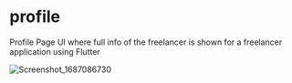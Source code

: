 # profile

Profile Page UI where full info of the freelancer is shown for a freelancer application using Flutter



![Screenshot_1687086730](https://github.com/Uttam-Patel/ProfileUI-for-Freelancer-Third-Party/assets/74789656/4c9287e9-62db-4687-8e07-67dc61b6f469)

